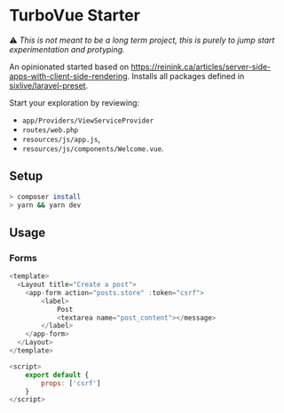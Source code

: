# TurboVue Starter

⚠️ _This is not meant to be a long term project, this is purely to jump start experimentation and protyping._

An opinionated started based on https://reinink.ca/articles/server-side-apps-with-client-side-rendering. Installs all packages defined in [sixlive/laravel-preset](https://github.com/sixlive/laravel-preset).

Start your exploration by reviewing:
- `app/Providers/ViewServiceProvider`
- `routes/web.php`
- `resources/js/app.js`, 
- `resources/js/components/Welcome.vue`.

## Setup
```bash
> composer install
> yarn && yarn dev
```

## Usage
### Forms
```js
<template>
  <Layout title="Create a post">
    <app-form action="posts.store" :token="csrf">
        <label>
            Post
            <textarea name="post_content"></message>
        </label>
    </app-form>
  </Layout>
</template>

<script>
    export default {
        props: ['csrf']
    }
</script>
```
